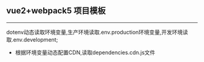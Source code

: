 ## vue2+webpack5 项目模板

---
dotenv动态读取环境变量,生产环境读取.env.production环境变量,开发环境读取.env.development;
+ 根据环境变量动态配置CDN,读取dependencies.cdn.js文件
